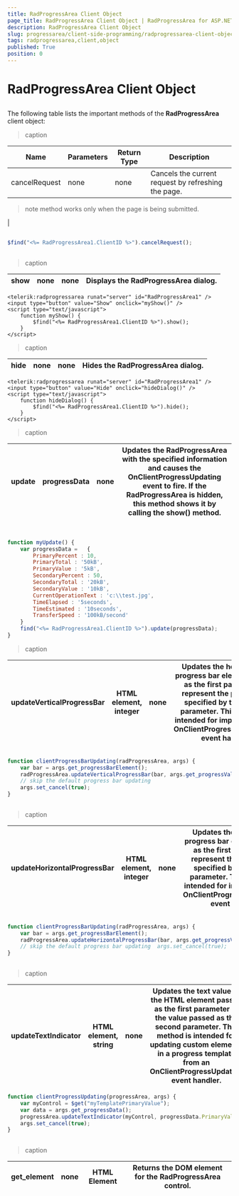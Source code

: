 ```yaml
---
title: RadProgressArea Client Object
page_title: RadProgressArea Client Object | RadProgressArea for ASP.NET AJAX Documentation
description: RadProgressArea Client Object
slug: progressarea/client-side-programming/radprogressarea-client-object
tags: radprogressarea,client,object
published: True
position: 0
---
```


# RadProgressArea Client Object



## 

The following table lists the important methods of the **RadProgressArea** client object:


>caption  

| Name | Parameters | Return Type | Description |
| ------ | ------ | ------ | ------ |
|cancelRequest|none|none|Cancels the current request by refreshing the page.

>note method works only when the page is being submitted.
>
|

````JavaScript
	     
$find("<%= RadProgressArea1.ClientID %>").cancelRequest();
				
````




>caption  

| show | none | none | Displays the RadProgressArea dialog. |
| ------ | ------ | ------ | ------ |

````ASPNET
<telerik:radprogressarea runat="server" id="RadProgressArea1" />
<input type="button" value="Show" onclick="myShow()" />
<script type="text/javascript">
	function myShow() {
		$find("<%= RadProgressArea1.ClientID %>").show();
	}
</script>
````




>caption  

| hide | none | none | Hides the RadProgressArea dialog. |
| ------ | ------ | ------ | ------ |

````ASPNET
<telerik:radprogressarea runat="server" id="RadProgressArea1" />
<input type="button" value="Hide" onclick="hideDialog()" />
<script type="text/javascript">
	function hideDialog() { 
		$find("<%= RadProgressArea1.ClientID %>").hide(); 
	}
</script>
````




>caption  

| update | progressData | none | Updates the RadProgressArea with the specified information and causes the OnClientProgressUpdating event to fire. If the RadProgressArea is hidden, this method shows it by calling the show() method. |
| ------ | ------ | ------ | ------ |

````JavaScript
	     
	
function myUpdate() { 
	var progressData =   {     
		PrimaryPercent : 10,    
		PrimaryTotal : '50kB',   
		PrimaryValue : '5kB',  
		SecondaryPercent : 50,   
		SecondaryTotal : '20kB',  
		SecondaryValue : '10kB',   
		CurrentOperationText : 'c:\\test.jpg',  
		TimeElapsed : '5seconds',   
		TimeEstimated : '10seconds',   
		TransferSpeed : '100kB/second' 
	}
	find("<%= RadProgressArea1.ClientID %>").update(progressData);
}		
````




>caption  

| updateVerticalProgressBar | HTML element, integer | none | Updates the height of the progress bar element passed as the first parameter to represent the percentage specified by the second parameter. This method is intended for implementing an OnClientProgressBarUpdating event handler. |
| ------ | ------ | ------ | ------ |

````JavaScript
	     
function clientProgressBarUpdating(radProgressArea, args) {  
	var bar = args.get_progressBarElement();  
	radProgressArea.updateVerticalProgressBar(bar, args.get_progressValue());  
	// skip the default progress bar updating  
	args.set_cancel(true);
} 
				
````




>caption  

| updateHorizontalProgressBar | HTML element, integer | none | Updates the width of the progress bar element passed as the first parameter to represent the percentage specified by the second parameter. This method is intended for implementing an OnClientProgressBarUpdating event handler. |
| ------ | ------ | ------ | ------ |

````JavaScript
	     
function clientProgressBarUpdating(radProgressArea, args) {  
	var bar = args.get_progressBarElement();  
	radProgressArea.updateHorizontalProgressBar(bar, args.get_progressValue());
	// skip the default progress bar updating  args.set_cancel(true);
} 
				
````




>caption  

| updateTextIndicator | HTML element, string | none | Updates the text value of the HTML element passed as the first parameter to the value passed as the second parameter. This method is intended for updating custom elements in a progress template from an OnClientProgressUpdating event handler. |
| ------ | ------ | ------ | ------ |

````JavaScript
function clientProgressUpdating(progressArea, args) {
	var myControl = $get("myTemplatePrimaryValue");
	var data = args.get_progressData();
	progressArea.updateTextIndicator(myControl, progressData.PrimaryValue);
	args.set_cancel(true);
}
				
````




>caption  

| get_element | none | HTML Element | Returns the DOM element for the RadProgressArea control. |
| ------ | ------ | ------ | ------ |
